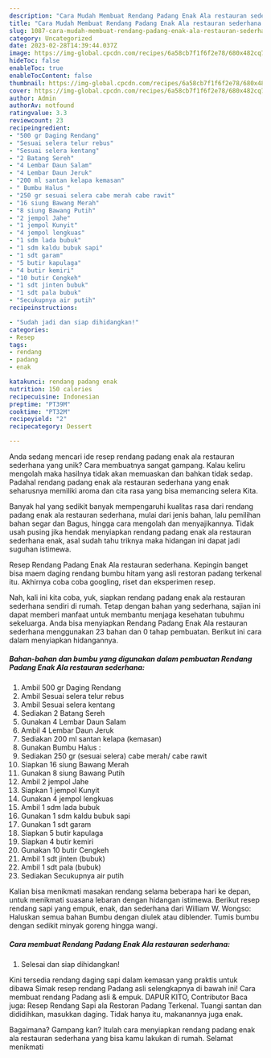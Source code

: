 ```yaml
---
description: "Cara Mudah Membuat Rendang Padang Enak Ala restauran sederhana yang Lezat Sekali"
title: "Cara Mudah Membuat Rendang Padang Enak Ala restauran sederhana yang Lezat Sekali"
slug: 1087-cara-mudah-membuat-rendang-padang-enak-ala-restauran-sederhana-yang-lezat-sekali
category: Uncategorized
date: 2023-02-28T14:39:44.037Z
image: https://img-global.cpcdn.com/recipes/6a58cb7f1f6f2e78/680x482cq70/rendang-padang-enak-ala-restauran-sederhana-foto-resep-utama.jpg
hideToc: false
enableToc: true
enableTocContent: false
thumbnail: https://img-global.cpcdn.com/recipes/6a58cb7f1f6f2e78/680x482cq70/rendang-padang-enak-ala-restauran-sederhana-foto-resep-utama.jpg
cover: https://img-global.cpcdn.com/recipes/6a58cb7f1f6f2e78/680x482cq70/rendang-padang-enak-ala-restauran-sederhana-foto-resep-utama.jpg
author: Admin
authorAv: notfound
ratingvalue: 3.3
reviewcount: 23
recipeingredient:
- "500 gr Daging Rendang"
- "Sesuai selera telur rebus"
- "Sesuai selera kentang"
- "2 Batang Sereh"
- "4 Lembar Daun Salam"
- "4 Lembar Daun Jeruk"
- "200 ml santan kelapa kemasan"
- " Bumbu Halus "
- "250 gr sesuai selera cabe merah cabe rawit"
- "16 siung Bawang Merah"
- "8 siung Bawang Putih"
- "2 jempol Jahe"
- "1 jempol Kunyit"
- "4 jempol lengkuas"
- "1 sdm lada bubuk"
- "1 sdm kaldu bubuk sapi"
- "1 sdt garam"
- "5 butir kapulaga"
- "4 butir kemiri"
- "10 butir Cengkeh"
- "1 sdt jinten bubuk"
- "1 sdt pala bubuk"
- "Secukupnya air putih"
recipeinstructions:

- "Sudah jadi dan siap dihidangkan!"
categories:
- Resep
tags:
- rendang
- padang
- enak

katakunci: rendang padang enak 
nutrition: 150 calories
recipecuisine: Indonesian
preptime: "PT39M"
cooktime: "PT32M"
recipeyield: "2"
recipecategory: Dessert

---
```





Anda sedang mencari ide resep rendang padang enak ala restauran sederhana yang unik? Cara membuatnya sangat gampang. Kalau keliru mengolah maka hasilnya tidak akan memuaskan dan bahkan tidak sedap. Padahal rendang padang enak ala restauran sederhana yang enak seharusnya memiliki aroma dan cita rasa yang bisa memancing selera Kita.





Banyak hal yang sedikit banyak mempengaruhi kualitas rasa dari rendang padang enak ala restauran sederhana, mulai dari jenis bahan, lalu pemilihan bahan segar dan Bagus, hingga cara mengolah dan menyajikannya. Tidak usah pusing jika hendak menyiapkan rendang padang enak ala restauran sederhana enak,      asal sudah tahu triknya maka hidangan ini dapat jadi suguhan istimewa.














Resep Rendang Padang Enak Ala restauran sederhana. Kepingin banget bisa maem daging rendang bumbu hitam yang asli restoran padang terkenal itu. Akhirnya coba coba googling, riset dan eksperimen resep.






Nah, kali ini kita coba, yuk, siapkan rendang padang enak ala restauran sederhana sendiri di rumah. Tetap dengan bahan yang sederhana, sajian ini dapat memberi manfaat untuk membantu menjaga kesehatan tubuhmu sekeluarga. Anda bisa menyiapkan Rendang Padang Enak Ala restauran sederhana menggunakan 23 bahan dan 0 tahap pembuatan. Berikut ini cara dalam menyiapkan hidangannya.

<!--inarticleads1-->

##### Bahan-bahan dan bumbu yang digunakan dalam pembuatan Rendang Padang Enak Ala restauran sederhana:

1. Ambil 500 gr Daging Rendang
1. Ambil Sesuai selera telur rebus
1. Ambil Sesuai selera kentang
1. Sediakan 2 Batang Sereh
1. Gunakan 4 Lembar Daun Salam
1. Ambil 4 Lembar Daun Jeruk
1. Sediakan 200 ml santan kelapa (kemasan)
1. Gunakan  Bumbu Halus :
1. Sediakan 250 gr (sesuai selera) cabe merah/ cabe rawit
1. Siapkan 16 siung Bawang Merah
1. Gunakan 8 siung Bawang Putih
1. Ambil 2 jempol Jahe
1. Siapkan 1 jempol Kunyit
1. Gunakan 4 jempol lengkuas
1. Ambil 1 sdm lada bubuk
1. Gunakan 1 sdm kaldu bubuk sapi
1. Gunakan 1 sdt garam
1. Siapkan 5 butir kapulaga
1. Siapkan 4 butir kemiri
1. Gunakan 10 butir Cengkeh
1. Ambil 1 sdt jinten (bubuk)
1. Ambil 1 sdt pala (bubuk)
1. Sediakan Secukupnya air putih


Kalian bisa menikmati masakan rendang selama beberapa hari ke depan, untuk menikmati suasana lebaran dengan hidangan istimewa. Berikut resep rendang sapi yang empuk, enak, dan sederhana dari William W. Wongso: Haluskan semua bahan Bumbu dengan diulek atau diblender. Tumis bumbu dengan sedikit minyak goreng hingga wangi. 

<!--inarticleads2-->

##### Cara membuat Rendang Padang Enak Ala restauran sederhana:


1. Selesai dan siap dihidangkan!

Kini tersedia rendang daging sapi dalam kemasan yang praktis untuk dibawa Simak resep rendang Padang asli selengkapnya di bawah ini! Cara membuat rendang Padang asli &amp; empuk. DAPUR KITO, Contributor Baca juga: Resep Rendang Sapi ala Restoran Padang Terkenal. Tuangi santan dan dididihkan, masukkan daging. Tidak hanya itu, makanannya juga enak. 

Bagaimana? Gampang kan? Itulah cara menyiapkan rendang padang enak ala restauran sederhana yang bisa kamu lakukan di rumah. Selamat menikmati
